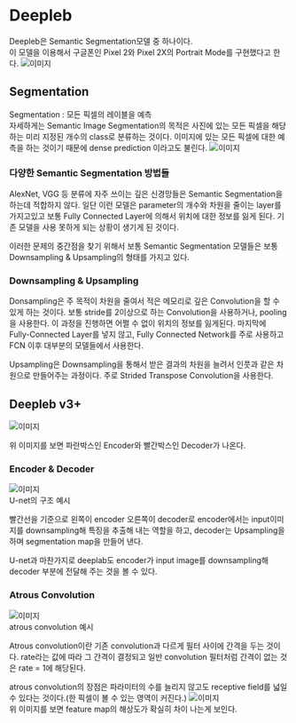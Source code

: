# Deepleb

Deepleb은 Semantic Segmentation모델 중 하나이다.   
이 모델을 이용해서 구글폰인 Pixel 2와 Pixel 2X의 Portrait Mode를 구현했다고 한다.
![`이미지`](https://4.bp.blogspot.com/-pQ1j2lyMvMw/WeUbl8BfPdI/AAAAAAAACDk/_nR4-zLdzIoaxOHhbb3AHPRSQRwhb8FfQCLcBGAs/s640/girl-with-the-orange-hat-s.jpg)   

## Segmentation

Segmentation : 모든 픽셀의 레이블을 예측   
자세하게는 Semantic Image Segmentation의 목적은 사진에 있는 모든 픽셀을 해당하는 미리 지정된 개수의 class로 분류하는 것이다. 이미지에 있는 모든 픽셀에 대한 예측을 하는 것이기 때문에 dense prediction 이라고도 불린다.
![`이미지`](https://miro.medium.com/max/686/1*pa-PDx8PxNzeFtOecx8t_Q.png)   

### 다양한 Semantic Segmentation 방법들

AlexNet, VGG 등 분류에 자주 쓰이는 깊은 신경망들은 Semantic Segmentation을 하는데 적합하지 않다. 일단 이런 모델은 parameter의 개수와 차원을 줄이는 layer를 가지고있고
보통 Fully Connected Layer에 의해서 위치에 대한 정보를 잃게 된다. 기존 모델을 사용 못하게 되는 상황이 생기게 된 것이다.

이러한 문제의 중간점을 찾기 위해서 보통 Semantic Segmentation 모델들은 보통 Downsampling & Upsampling의 형태를 가지고 있다.

### Downsampling & Upsampling

Donsampling은 주 목적이 차원을 줄여서 적은 메모리로 깊은 Convolution을 할 수 있게 하는 것이다. 보통 stride를 2이상으로 하는 Convolution을 사용하거나, pooling을 사용한다. 이 과정을 진행하면
어쩔 수 없이 위치의 정보를 잃게된다. 마지막에 Fully-Connected Layer를 넣지 않고, Fully Connected Network를 주로 사용하고 FCN 이후 대부분의 모델들에서 사용한다.

Upsampling은 Downsampling을 통해서 받은 결과의 차원을 늘려서 인풋과 같은 차원으로 만들어주는 과정이다. 주로 Strided Transpose Convolution을 사용한다.

## Deepleb v3+

![`이미지`](https://img1.daumcdn.net/thumb/R1280x0/?scode=mtistory2&fname=https%3A%2F%2Fblog.kakaocdn.net%2Fdn%2F97ZQt%2FbtqBgeIucmZ%2FsSBqU5UIhsF7sSJg3D2KfK%2Fimg.png)   

위 이미지를 보면 파란박스인 Encoder와 빨간박스인 Decoder가 나온다.

### Encoder & Decoder

![`이미지`](https://img1.daumcdn.net/thumb/R1280x0/?scode=mtistory2&fname=https%3A%2F%2Fblog.kakaocdn.net%2Fdn%2Fbs8OkP%2FbtqBdT6OoP7%2F85kD5ZFk5OsrsRlcNvsan1%2Fimg.png)   
U-net의 구조 예시   

빨간선을 기준으로 왼쪽이 encoder 오른쪽이 decoder로 encoder에서는 input이미지를 downsampling해 특징을 추출해 내는 역할을 하고, decoder는 Upsampling을 하며
segmentation map을 만들어 낸다.

U-net과 마찬가지로 deeplab도 encoder가 input image를 downsampling해 decoder 부분에 전달해 주는 것을 볼 수 있다.

### Atrous Convolution
![`이미지`](https://miro.medium.com/max/1130/1*-r7CL0AkeO72MIDpjRxfog.png)   
atrous convolution 예시

Atrous convolution이란 기존 convolution과 다르게 필터 사이에 간격을 두는 것이다. rate라는 값에 따라 그 간격이 결정되고 일반 convolution 필터처럼 간격이 없는 것은 rate = 1에 해당된다.

atrous convolution의 장점은 파라미터의 수를 늘리지 않고도 receptive field를 넓일 수 있다는 것이다.(한 픽셀이 볼 수 있는 영역이 커진다.)
![`이미지`](https://img1.daumcdn.net/thumb/R1280x0/?scode=mtistory2&fname=https%3A%2F%2Fblog.kakaocdn.net%2Fdn%2FbxZP4B%2FbtqBgEAb2HS%2FNdLMGUmN5xPkWQeGkForLK%2Fimg.png)   
위 이미지를 보면 feature map의 해상도가 확실히 차이 나는게 보인다.